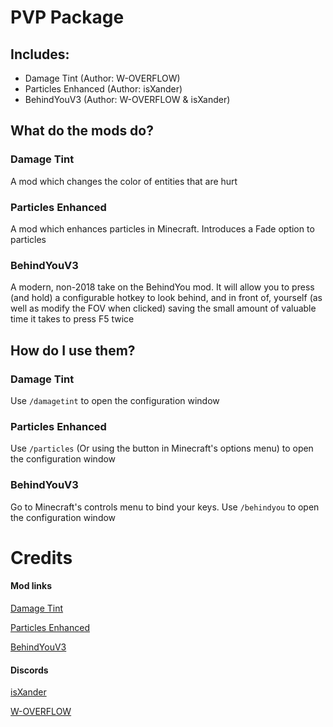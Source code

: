 # PVP Package

## Includes:

- Damage Tint (Author: W-OVERFLOW)
- Particles Enhanced (Author: isXander)
- BehindYouV3 (Author: W-OVERFLOW & isXander)


## What do the mods do?

### Damage Tint

A mod which changes the color of entities that are hurt

### Particles Enhanced

A mod which enhances particles in Minecraft. Introduces a Fade option to particles

### BehindYouV3

A modern, non-2018 take on the BehindYou mod. It will allow you to press (and hold) a configurable hotkey to look behind, and in front of, yourself (as well as modify the FOV when clicked) saving the small amount of valuable time it takes to press F5 twice


## How do I use them?

### Damage Tint

Use `/damagetint` to open the configuration window

### Particles Enhanced

Use `/particles` (Or using the button in Minecraft's options menu) to open the configuration window

### BehindYouV3

Go to Minecraft's controls menu to bind your keys. Use `/behindyou` to open the configuration window


# Credits

#### Mod links
[Damage Tint](https://github.com/W-OVERFLOW/DamageTint)

[Particles Enhanced](https://modrinth.com/mod/particlesenhanced)

[BehindYouV3](https://github.com/W-OVERFLOW/BehindYouV3)



#### Discords
[isXander](https://discord.gg/AJv5ZnNT8q)

[W-OVERFLOW](https://discord.gg/woverflow)
